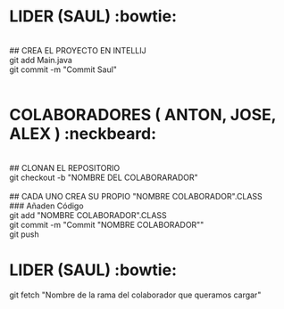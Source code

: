 # LIDER (SAUL) :bowtie:
<br>
## CREA EL PROYECTO EN INTELLIJ
<br>
git add Main.java <br>
git commit -m "Commit Saul"<br>
<br>

# COLABORADORES ( ANTON, JOSE, ALEX ) :neckbeard:
<br>
## CLONAN EL REPOSITORIO <br>
git checkout -b "NOMBRE DEL COLABORARADOR"<br>
<br>
## CADA UNO CREA SU PROPIO "NOMBRE COLABORADOR".CLASS<br>
### Añaden Código <br>
git add "NOMBRE COLABORADOR".CLASS<br>
git commit -m "Commit "NOMBRE COLABORADOR""<br>
git push
<br>


# LIDER (SAUL)  :bowtie:<br>

git fetch "Nombre de la rama del colaborador que queramos cargar"<br>


